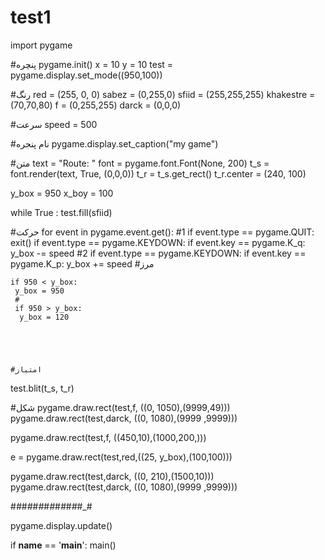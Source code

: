 # test1


import pygame


#پنچره
pygame.init()
x = 10
y = 10
test = pygame.display.set_mode((950,100))




#رنگ
red  =  (255, 0, 0)
sabez = (0,255,0)
sfiid = (255,255,255)
khakestre = (70,70,80)
f = (0,255,255)
darck = (0,0,0)




#سرعت
speed = 500

#نام پنجره
pygame.display.set_caption("my game")



#متن
text = "Route: "
font = pygame.font.Font(None, 200)
t_s = font.render(text, True, (0,0,0))
t_r = t_s.get_rect()
t_r.center = (240, 100)




y_box = 950
x_boy = 100


while True :
 test.fill(sfiid)
 
 
 #حرکت
 for event in pygame.event.get():
  #1
  if event.type == pygame.QUIT:
   exit()
  if event.type == pygame.KEYDOWN:
   if event.key == pygame.K_q:
    y_box -= speed
    #2
  if event.type == pygame.KEYDOWN:
   if event.key == pygame.K_p:
    y_box += speed
    #مرز
    
    if 950 < y_box:
     y_box = 950
     #
     if 950 > y_box:
      y_box = 120
    
    
    	
    	
   
    #امتیاز
   
    
    
    
 test.blit(t_s, t_r)
  
 
 
 
 #شکل
 pygame.draw.rect(test,f, ((0, 1050),(9999,49)))
 pygame.draw.rect(test,darck, ((0, 1080),(9999
,9999)))

 pygame.draw.rect(test,f, ((450,10),(1000,200,)))
 
 e =  pygame.draw.rect(test,red,((25, y_box),(100,100)))
  
 pygame.draw.rect(test,darck, ((0, 210),(1500,10)))
 pygame.draw.rect(test,darck, ((0, 1080),(9999
,9999)))
  
  #_#_#_#_#_#_#_#_#_#_#_#_#_#
  
  
 pygame.display.update()
 
 
 
 
 
 
 
if __name__ == '__main__':
    main()
    
